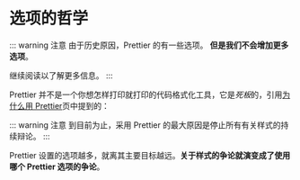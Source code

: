 # 选项的哲学

::: warning 注意
由于历史原因，Prettier 的有一些选项。 **但是我们不会增加更多选项**。

继续阅读以了解更多信息。
:::

Prettier 并不是一个你想怎样打印就打印的代码格式化工具，它是*死板*的，引用[为什么用 Prettier](/why-prettier.md)页中提到的：

::: warning 注意
到目前为止，采用 Prettier 的最大原因是停止所有有关样式的持续辩论。
:::

Prettier 设置的选项越多，就离其主要目标越远。**关于样式的争论就演变成了使用哪个 Prettier 选项的争论**。


